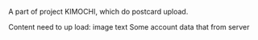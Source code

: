 A part of project KIMOCHI, which do postcard upload.

Content need to up load:
    image
    text
    Some account data that from server
